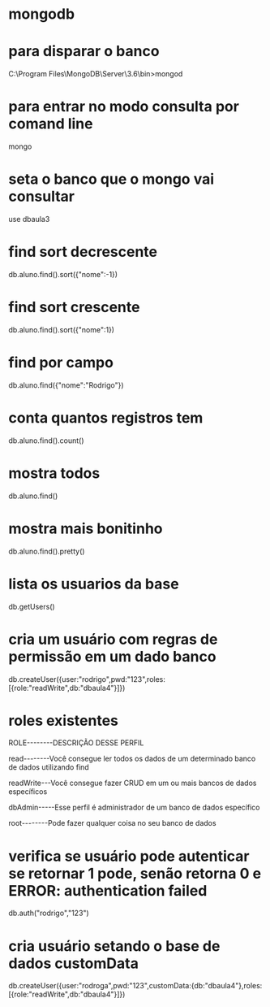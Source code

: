 # mongodb

# para disparar o banco
C:\Program Files\MongoDB\Server\3.6\bin>mongod

# para entrar no modo consulta por comand line
mongo 

# seta o banco que o mongo vai consultar
use dbaula3

# find sort decrescente
db.aluno.find().sort({"nome":-1})

# find sort crescente
db.aluno.find().sort({"nome":1})

# find por campo
db.aluno.find({"nome":"Rodrigo"})

# conta quantos registros tem
db.aluno.find().count()

# mostra todos
db.aluno.find()

# mostra mais bonitinho
db.aluno.find().pretty()

# lista os usuarios da base
db.getUsers()

# cria um usuário com regras de permissão em um dado banco
db.createUser({user:"rodrigo",pwd:"123",roles:[{role:"readWrite",db:"dbaula4"}]})

# roles existentes
ROLE--------DESCRIÇÃO DESSE PERFIL

read--------Você consegue ler todos os dados de um determinado banco de dados utilizando find

readWrite---Você consegue fazer CRUD em um ou mais bancos de dados específicos

dbAdmin-----Esse perfil é administrador de um banco de dados específico

root--------Pode fazer qualquer coisa no seu banco de dados


# verifica se usuário pode autenticar se retornar 1 pode, senão retorna 0 e ERROR: authentication failed
db.auth("rodrigo","123")

# cria usuário setando o base de dados customData 
db.createUser({user:"rodroga",pwd:"123",customData:{db:"dbaula4"},roles:[{role:"readWrite",db:"dbaula4"}]})



